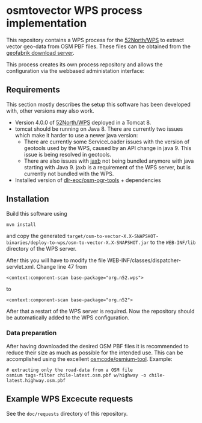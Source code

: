 # osmtovector WPS process implementation

This repository contains a WPS process for the [52North/WPS](https://github.com/52North/WPS) to extract vector geo-data from OSM PBF files. 
These files can be obtained from the [geofabrik download server](https://download.geofabrik.de/).

This process creates its own process repository and allows the configuration via the webbased administation interface:



## Requirements

This section mostly describes the setup this software has been developed with, other versions may also work.

* Version 4.0.0 of [52North/WPS](https://github.com/52North/WPS) deployed in a Tomcat 8.
* tomcat should be running on Java 8. There are currently two issues which make it harder to use a newer java version:
    * There are currently some ServiceLoader issues with the version of geotools used by the WPS, caused by an API change in java 9.
      This issue is being resolved in geotools.
    * There are also issues with [jaxb](https://en.wikipedia.org/wiki/Java_Architecture_for_XML_Binding)
      not being bundled anymore with java starting with Java 9. jaxb is a requirement of the WPS server, but is
      currently not bundled with the WPS.
* Installed version of [dlr-eoc/osm-ogr-tools](https://github.com/dlr-eoc/osm-ogr-tools) + dependencies

## Installation

Build this software using

    mvn install

and copy the generated `target/osm-to-vector-X.X-SNAPSHOT-binaries/deploy-to-wps/osm-to-vector-X.X-SNAPSHOT.jar` to
the `WEB-INF/lib` directory of the WPS server.

After this you will have to modify the file WEB-INF/classes/dispatcher-servlet.xml. Change line 47 from

    <context:component-scan base-package="org.n52.wps">

to

    <context:component-scan base-package="org.n52">

After that a restart of the WPS server is required. Now the repository should be automatically added to the WPS configuration.

### Data preparation

After having downloaded the desired OSM PBF files it is recommended to reduce their size as 
much as possible for the intended use. This can be accomplished using the excellent 
[osmcode/osmium-tool](https://github.com/osmcode/osmium-tool). Example:

    # extracting only the road-data from a OSM file
    osmium tags-filter chile-latest.osm.pbf w/highway -o chile-latest.highway.osm.pbf


## Example WPS Excecute requests

See the `doc/requests` directory of this repository.
